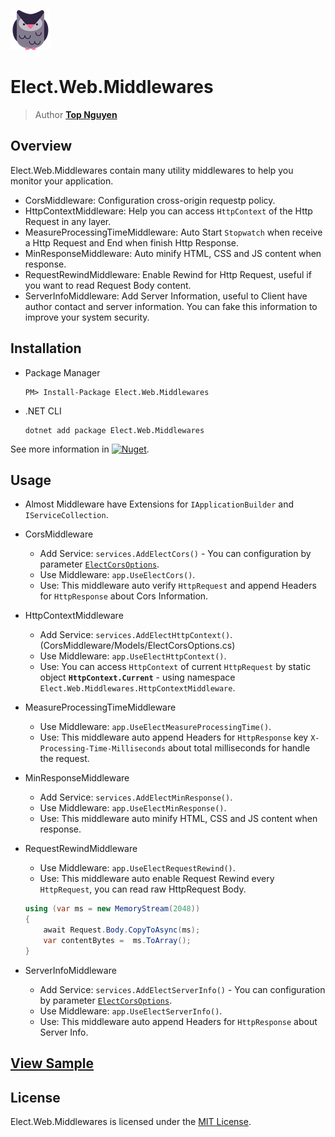 ﻿![Logo](../../../Logo.png)
# Elect.Web.Middlewares
> Author [**Top Nguyen**](http://topnguyen.com)

## Overview
Elect.Web.Middlewares contain many utility middlewares to help you monitor your application.
 - CorsMiddleware: Configuration cross-origin requestp policy.
 - HttpContextMiddleware: Help you can access `HttpContext` of the Http Request in any layer.
 - MeasureProcessingTimeMiddleware: Auto Start `Stopwatch` when receive a Http Request and End when finish Http Response.
 - MinResponseMiddleware: Auto minify HTML, CSS and JS content when response.
 - RequestRewindMiddleware: Enable Rewind for Http Request, useful if you want to read Request Body content.
 - ServerInfoMiddleware: Add Server Information, useful to Client have  author contact and server information. You can fake this information to improve your system security.

## Installation
 - Package Manager
    ```
    PM> Install-Package Elect.Web.Middlewares
    ```
 - .NET CLI
    ```
    dotnet add package Elect.Web.Middlewares
    ```

See more information in [![Nuget](https://buildstats.info/nuget/Elect.Web.Middlewares)](https://www.nuget.org/packages/Elect.Web.Middlewares/).

## Usage
 - Almost Middleware have Extensions for `IApplicationBuilder` and `IServiceCollection`.
 - CorsMiddleware
    + Add Service: `services.AddElectCors()` - You can configuration by parameter [`ElectCorsOptions`](CorsMiddleware/Models/ElectCorsOptions.cs).
    + Use Middleware: `app.UseElectCors()`.
    + Use: This middleware auto verify `HttpRequest` and append Headers for `HttpResponse` about Cors Information.
 - HttpContextMiddleware
    + Add Service: `services.AddElectHttpContext()`.(CorsMiddleware/Models/ElectCorsOptions.cs)
    + Use Middleware: `app.UseElectHttpContext()`.
    + Use: You can access `HttpContext` of current `HttpRequest` by static object **`HttpContext.Current`** - using namespace `Elect.Web.Middlewares.HttpContextMiddleware`.
 - MeasureProcessingTimeMiddleware
    + Use Middleware: `app.UseElectMeasureProcessingTime()`.
    + Use: This middleware auto append Headers for `HttpResponse` key `X-Processing-Time-Milliseconds` about total milliseconds for handle the request.
 - MinResponseMiddleware
    + Add Service: `services.AddElectMinResponse()`.
    + Use Middleware: `app.UseElectMinResponse()`.
    + Use: This middleware auto minify HTML, CSS and JS content when response.
 - RequestRewindMiddleware
    + Use Middleware: `app.UseElectRequestRewind()`.
    + Use: This middleware auto enable Request Rewind every `HttpRequest`, you can read raw HttpRequest Body.
    ```c#
    using (var ms = new MemoryStream(2048))
    {
        await Request.Body.CopyToAsync(ms);
        var contentBytes =  ms.ToArray();
    }
    ```

 - ServerInfoMiddleware
    + Add Service: `services.AddElectServerInfo()` - You can configuration by parameter [`ElectCorsOptions`](ServerInfoMiddleware/Models/ElectServerInfoOptions.cs).
    + Use Middleware: `app.UseElectServerInfo()`.
    + Use: This middleware auto append Headers for `HttpResponse` about Server Info.

## [View Sample](../../../samples/Web/Elect.Sample.Web.Middlewares/README.md)

## License
Elect.Web.Middlewares is licensed under the [MIT License](../../../LICENSE).